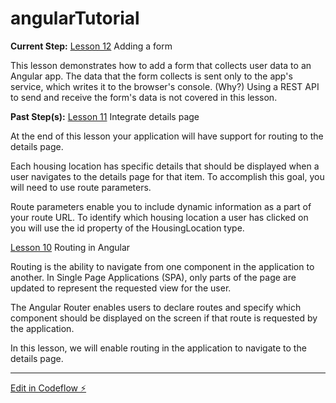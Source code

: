 # angularTutorial
**Current Step:** 
[Lesson 12](https://angular.io/tutorial/first-app/first-app-lesson-12) Adding a form

This lesson demonstrates how to add a form that collects user data to an Angular app. The data that the form collects is sent only to the app's service, which writes it to the browser's console. (Why?)
Using a REST API to send and receive the form's data is not covered in this lesson.

**Past Step(s):** 
[Lesson 11](https://angular.io/tutorial/first-app/first-app-lesson-11) Integrate details page

At the end of this lesson your application will have support for routing to the details page.

Each housing location has specific details that should be displayed when a user navigates to the details page for that item. To accomplish this goal, you will need to use route parameters.

Route parameters enable you to include dynamic information as a part of your route URL. To identify which housing location a user has clicked on you will use the id property of the HousingLocation type.


[Lesson 10](https://angular.io/tutorial/first-app/first-app-lesson-10) Routing in Angular

Routing is the ability to navigate from one component in the application to another. In Single Page Applications (SPA), only parts of the page are updated to represent the requested view for the user.

The Angular Router enables users to declare routes and specify which component should be displayed on the screen if that route is requested by the application.

In this lesson, we will enable routing in the application to navigate to the details page.


---
[Edit in Codeflow ⚡️](https://stackblitz.com/~/github.com/toaster42/angularTutorial)
